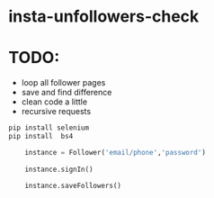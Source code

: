 # insta-unfollowers-check

# TODO:
- loop all follower pages 
- save and find difference
- clean code a little
- recursive requests

```bash
pip install selenium
pip install  bs4
```

```python
    instance = Follower('email/phone','password')
    
    instance.signIn()
    
    instance.saveFollowers()
```
